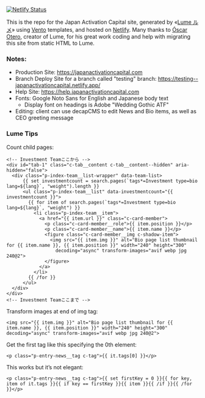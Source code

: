 [![Netlify Status](https://api.netlify.com/api/v1/badges/cb2a3ab1-0e71-41d5-b374-c45b6a379f48/deploy-status)](https://app.netlify.com/sites/newtoninvestment-jp/deploys)

This is the repo for the Japan Activation Capital site, generated by «[Lume ルメ](https://lume.land/)» using [Vento](https://vento.js.org/) templates, and hosted on
[Netlify](https://netlify.com). Many thanks to
[Óscar Otero](https://oscarotero.com/), creator of Lume, for his great work
coding and help with migrating this site from static HTML to Lume.

### Notes:

- Production Site: https://japanactivationcapital.com
- Branch Deploy Site for a branch called "testing" branch: https://testing--japanactivationcapital.netlify.app/
- Help Site: https://help.japanactivationcapital.com 
- Fonts: Google Noto Sans for English and Japanese body text
  - Display font on headings is Adobe "Wedding Gothic ATF" 
- Editing: client can use decapCMS to edit News and Bio items, as well as CEO greeting message 

### Lume Tips

Count child pages: 

```
<!-- Investment Teamここから -->
<div id="tab-1" class="c-tab__content c-tab__content--hidden" aria-hidden="false">
  <div class="p-index-team__list-wrapper" data-team-list>
      {{ set investmentcount = search.pages(`tags*=Investment type=bio lang=${lang}`, "weight").length }}
      <ul class="p-index-team__list" data-investmentcount="{{ investmentcount }}">
        {{ for item of search.pages(`tags*=Investment type=bio lang=${lang}`, "weight") }}
          <li class="p-index-team__item">
            <a href="{{ item.url }}" class="c-card-member">
              <p class="c-card-member__role">{{ item.position }}</p>
              <p class="c-card-member__name">{{ item.name }}</p>
              <figure class="c-card-member__img c-shadow-item">
                <img src="{{ item.img }}" alt="Bio page list thumbnail for {{ item.name }}, {{ item.position }}" width="240" height="300"
                  decoding="async" transform-images="avif webp jpg 240@2">
              </figure>
            </a>
          </li>
        {{ /for }}
      </ul>
  </div>
</div>
<!-- Investment Teamここまで -->
```

Transform images at end of img tag: 

```
<img src="{{ item.img }}" alt="Bio page list thumbnail for {{ item.name }}, {{ item.position }}" width="240" height="300" decoding="async" transform-images="avif webp jpg 240@2">
```

Get the first tag like this specifying the 0th element: 

```
<p class="p-entry-news__tag c-tag">{{ it.tags[0] }}</p>
```

This works but it’s not elegant: 

```
<p class="p-entry-news__tag c-tag">{{ set firstKey = 0 }}{{ for key, item of it.tags }}{{ if key == firstKey }}{{ item }}{{ /if }}{{ /for }}</p>
```